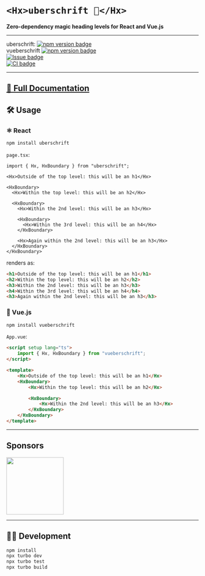 # `<Hx>uberschrift 🧢</Hx>`

**Zero-dependency magic heading levels for React and Vue.js**

---

uberschrift: [![npm version badge](https://img.shields.io/npm/v/uberschrift?style=flat-square)](https://npmjs.com/package/uberschrift)<br />
vueberschrift [![npm version badge](https://img.shields.io/npm/v/vueberschrift?style=flat-square)](https://npmjs.com/package/vueberschrift)<br />
[![Issue badge](https://img.shields.io/github/issues/peerigon/uberschrift?style=flat-square)](https://github.com/peerigon/uberschrift/issues)<br />
[![CI badge](https://github.com/peerigon/uberschrift/actions/workflows/ci.yml/badge.svg)](https://github.com/peerigon/uberschrift/actions/workflows/pull_request.yml)

---

## [📖 Full Documentation](https://uberschrift.peerigon.io)

## 🛠️ Usage

### ⚛️ React

```sh
npm install uberschrift
```

`page.tsx`:

```tsx
import { Hx, HxBoundary } from "uberschrift";

<Hx>Outside of the top level: this will be an h1</Hx>

<HxBoundary>
  <Hx>Within the top level: this will be an h2</Hx>

  <HxBoundary>
    <Hx>Within the 2nd level: this will be an h3</Hx>

    <HxBoundary>
      <Hx>Within the 3rd level: this will be an h4</Hx>
    </HxBoundary>

    <Hx>Again within the 2nd level: this will be an h3</Hx>
  </HxBoundary>
</HxBoundary>
```

renders as:

```html
<h1>Outside of the top level: this will be an h1</h1>
<h2>Within the top level: this will be an h2</h2>
<h3>Within the 2nd level: this will be an h3</h3>
<h4>Within the 3rd level: this will be an h4</h4>
<h3>Again within the 2nd level: this will be an h3</h3>
```

### 🌲 Vue.js

```sh
npm install vueberschrift
```

`App.vue`:

```html
<script setup lang="ts">
	import { Hx, HxBoundary } from "vueberschrift";
</script>

<template>
	<Hx>Outside of the top level: this will be an h1</Hx>
	<HxBoundary>
		<Hx>Within the top level: this will be an h2</Hx>

		<HxBoundary>
			<Hx>Within the 2nd level: this will be an h3</Hx>
		</HxBoundary>
	</HxBoundary>
</template>
```

---

## Sponsors

[<img src="https://assets.peerigon.com/peerigon/logo/peerigon-logo-flat-spinat.png" width="150" />](https://peerigon.com)

---

## 👩‍💻 Development

```sh
npm install
npx turbo dev
npx turbo test
npx turbo build
```
